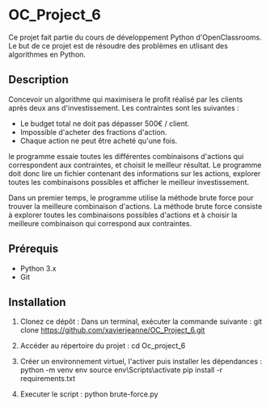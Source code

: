 # OC_Project_6
Ce projet fait partie du cours de développement Python d'OpenClassrooms. Le but de ce projet est de résoudre des problèmes en utlisant des algorithmes en Python.

## Description
Concevoir un algorithme qui maximisera le profit réalisé par les clients après deux ans d'investissement.
Les contraintes sont les suivantes :    
- Le budget total ne doit pas dépasser 500€ / client.
- Impossible d'acheter des fractions d'action.
- Chaque action ne peut être acheté qu'une fois.

le programme essaie toutes les différentes combinaisons d'actions qui correspondent aux contraintes, et choisit le meilleur résultat. Le programme doit donc lire un fichier contenant des informations sur les actions, explorer toutes les combinaisons possibles et afficher le meilleur investissement.

Dans un premier temps, le programme utilise la méthode brute force pour trouver la meilleure combinaison d'actions. La méthode brute force consiste à explorer toutes les combinaisons possibles d'actions et à choisir la meilleure combinaison qui correspond aux contraintes.

## Prérequis

- Python 3.x
- Git

## Installation

1. Clonez ce dépôt :
   Dans un terminal, exécuter la commande suivante : 
   git clone https://github.com/xavierjeanne/OC_Project_6.git

2. Accéder au répertoire du projet :
   cd Oc_project_6

   
3. Créer un environnement virtuel, l'activer puis installer les dépendances :
   python -m venv env
   source env\Scripts\activate
   pip install -r requirements.txt

4. Executer le script :
   python brute-force.py